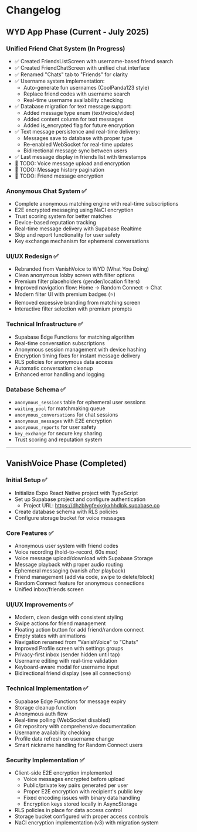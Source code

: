 # Changelog

## WYD App Phase (Current - July 2025)

### Unified Friend Chat System (In Progress)
- ✅ Created FriendsListScreen with username-based friend search
- ✅ Created FriendChatScreen with unified chat interface
- ✅ Renamed "Chats" tab to "Friends" for clarity
- ✅ Username system implementation:
  - Auto-generate fun usernames (CoolPanda123 style)
  - Replace friend codes with username search
  - Real-time username availability checking
- ✅ Database migration for text message support:
  - Added message type enum (text/voice/video)
  - Added content column for text messages
  - Added is_encrypted flag for future encryption
- ✅ Text message persistence and real-time delivery:
  - Messages save to database with proper type
  - Re-enabled WebSocket for real-time updates
  - Bidirectional message sync between users
- ✅ Last message display in friends list with timestamps
- 🚧 TODO: Voice message upload and encryption
- 🚧 TODO: Message history pagination
- 🚧 TODO: Friend message encryption

### Anonymous Chat System ✅
- Complete anonymous matching engine with real-time subscriptions
- E2E encrypted messaging using NaCl encryption
- Trust scoring system for better matches
- Device-based reputation tracking
- Real-time message delivery with Supabase Realtime
- Skip and report functionality for user safety
- Key exchange mechanism for ephemeral conversations

### UI/UX Redesign ✅
- Rebranded from VanishVoice to WYD (What You Doing)
- Clean anonymous lobby screen with filter options
- Premium filter placeholders (gender/location filters)
- Improved navigation flow: Home → Random Connect → Chat
- Modern filter UI with premium badges (⭐)
- Removed excessive branding from matching screen
- Interactive filter selection with premium prompts

### Technical Infrastructure ✅
- Supabase Edge Functions for matching algorithm
- Real-time conversation subscriptions
- Anonymous session management with device hashing
- Encryption timing fixes for instant message delivery
- RLS policies for anonymous data access
- Automatic conversation cleanup
- Enhanced error handling and logging

### Database Schema ✅
- `anonymous_sessions` table for ephemeral user sessions
- `waiting_pool` for matchmaking queue
- `anonymous_conversations` for chat sessions
- `anonymous_messages` with E2E encryption
- `anonymous_reports` for user safety
- `key_exchange` for secure key sharing
- Trust scoring and reputation system

---

## VanishVoice Phase (Completed)

### Initial Setup ✅
- Initialize Expo React Native project with TypeScript
- Set up Supabase project and configure authentication
  - Project URL: https://dhzblvgfexkgkxhhdlpk.supabase.co
- Create database schema with RLS policies
- Configure storage bucket for voice messages

### Core Features ✅
- Anonymous user system with friend codes
- Voice recording (hold-to-record, 60s max)
- Voice message upload/download with Supabase Storage
- Message playback with proper audio routing
- Ephemeral messaging (vanish after playback)
- Friend management (add via code, swipe to delete/block)
- Random Connect feature for anonymous connections
- Unified inbox/friends screen

### UI/UX Improvements ✅
- Modern, clean design with consistent styling
- Swipe actions for friend management
- Floating action button for add friend/random connect
- Empty states with animations
- Navigation renamed from "VanishVoice" to "Chats"
- Improved Profile screen with settings groups
- Privacy-first inbox (sender hidden until tap)
- Username editing with real-time validation
- Keyboard-aware modal for username input
- Bidirectional friend display (see all connections)

### Technical Implementation ✅
- Supabase Edge Functions for message expiry
- Storage cleanup function
- Anonymous auth flow
- Real-time polling (WebSocket disabled)
- Git repository with comprehensive documentation
- Username availability checking
- Profile data refresh on username change
- Smart nickname handling for Random Connect users

### Security Implementation ✅
- Client-side E2E encryption implemented
  - Voice messages encrypted before upload
  - Public/private key pairs generated per user
  - Proper E2E encryption with recipient's public key
  - Fixed encoding issues with binary data handling
  - Encryption keys stored locally in AsyncStorage
- RLS policies in place for data access control
- Storage bucket configured with proper access controls
- NaCl encryption implementation (v3) with migration system